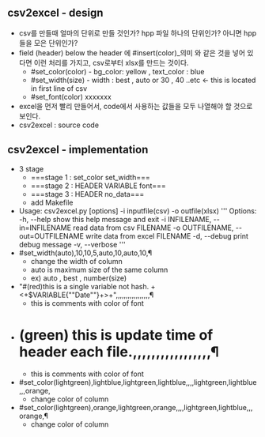 ## csv2excel - design
- csv를 만들때 얼마의 단위로 만들 것인가?   hpp 파일 하나의 단위인가?  아니면 hpp들을 모은 단위인가?
- field (header) below the header 에 #insert(color)_의미  와 같은 것을 넣어 있다면 이런 처리를 가지고, csv로부터 xlsx를 만드는 것이다.
	- #set_color(color) - bg_color: yellow , text_color : blue
	- #set_width(size) - width : best , auto or 30 , 40 ..etc    <- this is located in first line of csv
	- #set_font(color) xxxxxxx
- excel을 먼저 빨리 만들어서, code에서 사용하는 값들을 모두 나열해야 할 것으로 보인다.
- csv2excel : source code

## csv2excel - implementation
- 3 stage
	- ===stage 1 : set_color set_width===
	- ===stage 2 : HEADER VARIABLE font===
	- ===stage 3 : HEADER no_data===
    - add Makefile
- Usage: csv2excel.py [options] -i inputfile(csv) -o outfile(xlsx)
'''
    Options:
      -h, --help            show this help message and exit
      -i INFILENAME, --in=INFILENAME
                            read data from csv FILENAME
      -o OUTFILENAME, --out=OUTFILENAME
                            write data from excel FILENAME
      -d, --debug           print debug message
      -v, --verbose
'''
- #set_width(auto),10,10,5,auto,10,auto,10,¶
    - change the width of column
    - auto is maximum size of the same column
	- ex) auto , best , number(size)
- "#(red)this is a single variable not hash.  +<+$VARIABLE{""Date""}+>+",,,,,,,,,,,,,,,,,¶
    - this is comments with color of font
- # (green) this is update time of  header each file.,,,,,,,,,,,,,,,,,¶
    - this is comments with color of font
- #set_color(lightgreen),lightblue,lightgreen,lightblue,,,,lightgreen,lightblue,,,orange,
    - change color of column
- #set_color(lightgreen),orange,lightgreen,orange,,,,lightgreen,lightblue,,,orange,¶
    - change color of column


